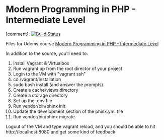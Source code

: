 # Modern Programming in PHP - Intermediate Level

[comment]: [![Build Status](https://travis-ci.org/tsawler/intermediate-php-course.svg)](https://travis-ci.org/tsawler/intermediate-php-course)

Files for Udemy course [Modern Programming in PHP - Intermediate Level](https://www.udemy.com/modern-programming-in-php-intermediate-level)

In addition to the source, you'll need to:

1. Install Vagrant & Virtualbox
1. Run vagrant up from the root director of your project
1. Login to the VM with "vagrant ssh"
1. cd /vagrant/installation
1. sudo bash install (and answer the prompts)
1. Create a cache/views directory
1. Create a storage directory
1. Set up the .env file
1. Run vendor/bin/phinx init
1. Update the development section of the phinx.yml file 
1. Run vendor/bin/phinx migrate

Logout of the VM and type vagrant reload, and you should be able to hit http://localhost:8080 and get some kind of
feedback
